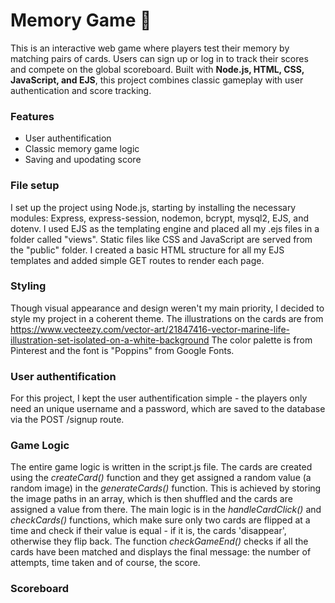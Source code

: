 # Memory Game 🧠
This is an interactive web game where players test their memory by matching pairs of cards. Users can sign up or log in to track their scores and compete on the global scoreboard.
Built with **Node.js, HTML, CSS, JavaScript, and EJS**, this project combines classic gameplay with user authentication and score tracking.

### Features
- User authentification
- Classic memory game logic
- Saving and upodating score

### File setup
I set up the project using Node.js, starting by installing the necessary modules: Express, express-session, nodemon, bcrypt, mysql2, EJS, and dotenv. I used EJS as the templating engine and placed all my .ejs files in a folder called "views". Static files like CSS and JavaScript are served from the "public" folder. I created a basic HTML structure for all my EJS templates and added simple GET routes to render each page.

### Styling
Though visual appearance and design weren't my main priority, I decided to style my project in a coherent theme. The illustrations on the cards are from https://www.vecteezy.com/vector-art/21847416-vector-marine-life-illustration-set-isolated-on-a-white-background The color palette is from Pinterest and the font is "Poppins" from Google Fonts.

### User authentification
For this project, I kept the user authentification simple - the players only need an unique username and a password, which are saved to the database via the POST /signup route. 

### Game Logic
The entire game logic is written in the script.js file. The cards are created using the *createCard()* function and they get assigned a random value (a random image) in the *generateCards()* function. This is achieved by storing the image paths in an array, which is then shuffled and the cards are assigned a value from there.
The main logic is in the *handleCardClick()* and *checkCards()* functions, which make sure only two cards are flipped at a time and check if their value is equal - if it is, the cards 'disappear', otherwise they flip back. 
The function *checkGameEnd()* checks if all the cards have been matched and displays the final message: the number of attempts, time taken and of course, the score.

### Scoreboard
